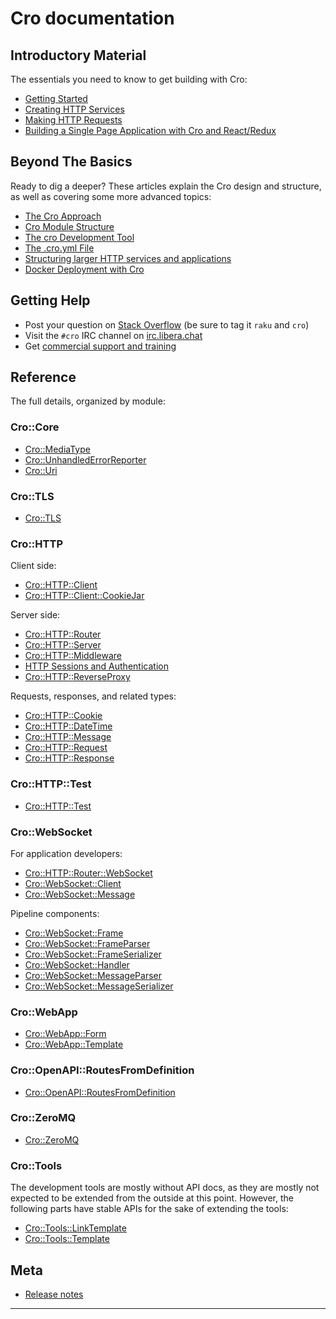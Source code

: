 # Cro documentation

## Introductory Material

The essentials you need to know to get building with Cro:

* [Getting Started](docs/intro/getstarted)
* [Creating HTTP Services](docs/intro/http-server)
* [Making HTTP Requests](docs/intro/http-client)
* [Building a Single Page Application with Cro and React/Redux](docs/intro/spa-with-cro)

## Beyond The Basics

Ready to dig a deeper? These articles explain the Cro design and structure,
as well as covering some more advanced topics:

* [The Cro Approach](docs/approach)
* [Cro Module Structure](docs/module-structure)
* [The cro Development Tool](docs/cro-tool)
* [The .cro.yml File](docs/cro-yml)
* [Structuring larger HTTP services and applications](docs/structuring-services)
* [Docker Deployment with Cro](docs/docker-deployment)

## Getting Help

* Post your question on [Stack Overflow](https://stackoverflow.com/) (be sure
  to tag it `raku` and `cro`)
* Visit the `#cro` IRC channel on [irc.libera.chat](https://libera.chat/)
* Get [commercial support and training](/training-support)

## Reference

The full details, organized by module:

### Cro::Core

* [Cro::MediaType](docs/reference/cro-mediatype)
* [Cro::UnhandledErrorReporter](docs/reference/cro-unhandlederrorreporter)
* [Cro::Uri](docs/reference/cro-uri)

### Cro::TLS

* [Cro::TLS](docs/reference/cro-tls)

### Cro::HTTP

Client side:

* [Cro::HTTP::Client](docs/reference/cro-http-client)
* [Cro::HTTP::Client::CookieJar](docs/reference/cro-http-client-cookiejar)

Server side:

* [Cro::HTTP::Router](docs/reference/cro-http-router)
* [Cro::HTTP::Server](docs/reference/cro-http-server)
* [Cro::HTTP::Middleware](docs/reference/cro-http-middleware)
* [HTTP Sessions and Authentication](docs/http-auth-and-sessions)
* [Cro::HTTP::ReverseProxy](docs/reference/cro-http-reverseproxy)

Requests, responses, and related types:

* [Cro::HTTP::Cookie](docs/reference/cro-http-cookie)
* [Cro::HTTP::DateTime](docs/reference/cro-http-datetime)
* [Cro::HTTP::Message](docs/reference/cro-http-message)
* [Cro::HTTP::Request](docs/reference/cro-http-request)
* [Cro::HTTP::Response](docs/reference/cro-http-response)

### Cro::HTTP::Test

* [Cro::HTTP::Test](docs/reference/cro-http-test)

### Cro::WebSocket

For application developers:

* [Cro::HTTP::Router::WebSocket](docs/reference/cro-http-router-websocket)
* [Cro::WebSocket::Client](docs/reference/cro-websocket-client)
* [Cro::WebSocket::Message](docs/reference/cro-websocket-message)

Pipeline components:

* [Cro::WebSocket::Frame](docs/reference/cro-websocket-frame)
* [Cro::WebSocket::FrameParser](docs/reference/cro-websocket-frameparser)
* [Cro::WebSocket::FrameSerializer](docs/reference/cro-websocket-frameserializer)
* [Cro::WebSocket::Handler](docs/reference/cro-websocket-handler)
* [Cro::WebSocket::MessageParser](docs/reference/cro-websocket-messageparser)
* [Cro::WebSocket::MessageSerializer](docs/reference/cro-websocket-messageserializer)

### Cro::WebApp

* [Cro::WebApp::Form](docs/reference/cro-webapp-form)
* [Cro::WebApp::Template](docs/reference/cro-webapp-template)

### Cro::OpenAPI::RoutesFromDefinition

* [Cro::OpenAPI::RoutesFromDefinition](docs/reference/cro-openapi-routesfromdefinition)

### Cro::ZeroMQ

* [Cro::ZeroMQ](docs/reference/cro-zeromq)

### Cro::Tools

The development tools are mostly without API docs, as they are mostly not
expected to be extended from the outside at this point. However, the following
parts have stable APIs for the sake of extending the tools:

* [Cro::Tools::LinkTemplate](docs/reference/cro-tools-linktemplate)
* [Cro::Tools::Template](docs/reference/cro-tools-template)

## Meta

* [Release notes](docs/releases)
---
